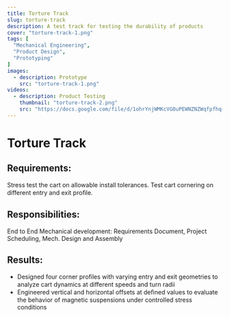 ```yaml
---
title: Torture Track
slug: torture-track
description: A test track for testing the durability of products
cover: "torture-track-1.png"
tags: [
  "Mechanical Engineering",
  "Product Design",
  "Prototyping"
]
images:
  - description: Prototype
    src: "torture-track-1.png"
videos:
  - description: Product Testing
    thumbnail: "torture-track-2.png"
    src: "https://docs.google.com/file/d/1ohrYnjWMKcVG0uPEWNZNZWqfpfhq-1TQ/preview"
---
```


# Torture Track

## Requirements:

Stress test the cart on allowable install tolerances. Test cart cornering on different entry and exit proﬁle.

## Responsibilities:

End to End Mechanical development: Requirements Document, Project Scheduling, Mech. Design and Assembly

## Results:

- Designed four corner proﬁles with varying entry and exit geometries to analyze cart dynamics at different speeds and turn radii
- Engineered vertical and horizontal offsets at deﬁned values to evaluate the behavior of magnetic suspensions under controlled stress conditions
